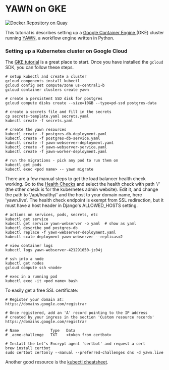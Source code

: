 # YAWN on GKE

[![Docker Repository on Quay](https://quay.io/repository/aclowes/yawn-gke/status 
"Docker Repository on Quay")](https://quay.io/repository/aclowes/yawn-gke)

This tutorial is describes setting up a [Google Container Engine
](https://cloud.google.com/container-engine/) (GKE) cluster running 
[YAWN](github.com/aclowes/yawn), a workflow engine written in Python.

### Setting up a Kubernetes cluster on Google Cloud

The [GKE tutorial](https://cloud.google.com/container-engine/docs/quickstart) 
is a great place to start. Once you have installed the `gcloud` SDK, you 
can follow these steps.

    # setup kubectl and create a cluster
    gcloud components install kubectl
    gcloud config set compute/zone us-central1-b
    gcloud container clusters create yawn
    
    # create a persistent SSD disk for postgres
    gcloud compute disks create --size=10GB --type=pd-ssd postgres-data
  
    # create a secrets file and fill in the secrets
    cp secrets-template.yaml secrets.yaml
    kubectl create -f secrets.yaml
    
    # create the yawn resources
    kubectl create -f postgres-db-deployment.yaml
    kubectl create -f postgres-db-service.yaml
    kubectl create -f yawn-webserver-deployment.yaml
    kubectl create -f yawn-webserver-service.yaml
    kubectl create -f yawn-worker-deployment.yaml
    
    # run the migrations - pick any pod to run them on
    kubectl get pods 
    kubectl exec <pod name> -- yawn migrate

There are a few manual steps to get the load balancer health check working. 
Go to the [Health Checks] and select the health check with path '/' (the other
check is for the kubernetes admin website). Edit it, and change the path to 
'/api/healthy/' and the host to your domain name, here 'yawn.live'. The health
check endpoint is exempt from SSL redirection, but it must have a host header in
Django's ALLOWED_HOSTS setting.

[Health Checks]: https://console.cloud.google.com/compute/healthChecks?project=wise-vim-178017
    
    # actions on services, pods, secrets, etc
    kubectl get service
    kubectl get service yawn-webserver -o yaml  # show as yaml
    kubectl describe pod postgres-db
    kubectl replace -f yawn-webserver-deployment.yaml
    kubectl scale deployment yawn-webserver --replicas=2 
        
    # view container logs
    kubectl logs yawn-webserver-421291050-jz04j
    
    # ssh into a node
    kubectl get nodes
    gcloud compute ssh <node>
    
    # exec in a running pod
    kubectl exec -it <pod name> bash

To easily get a free SSL certificate:

    # Register your domain at:
    https://domains.google.com/registrar
    
    # Once registered, add an 'A' record pointing to the IP address
    # created by your ingress in the section 'Custom resource records'
    https://domains.google.com/registrar

    # Name              Type   Data
    # _acme-challenge   TXT    <token from certbot>
    
    # Install the Let’s Encrypt agent 'certbot' and request a cert
    brew install certbot
    sudo certbot certonly --manual --preferred-challenges dns -d yawn.live
    
Another good resource is the [kubectl cheatsheet](
https://kubernetes.io/docs/user-guide/kubectl-cheatsheet/).
